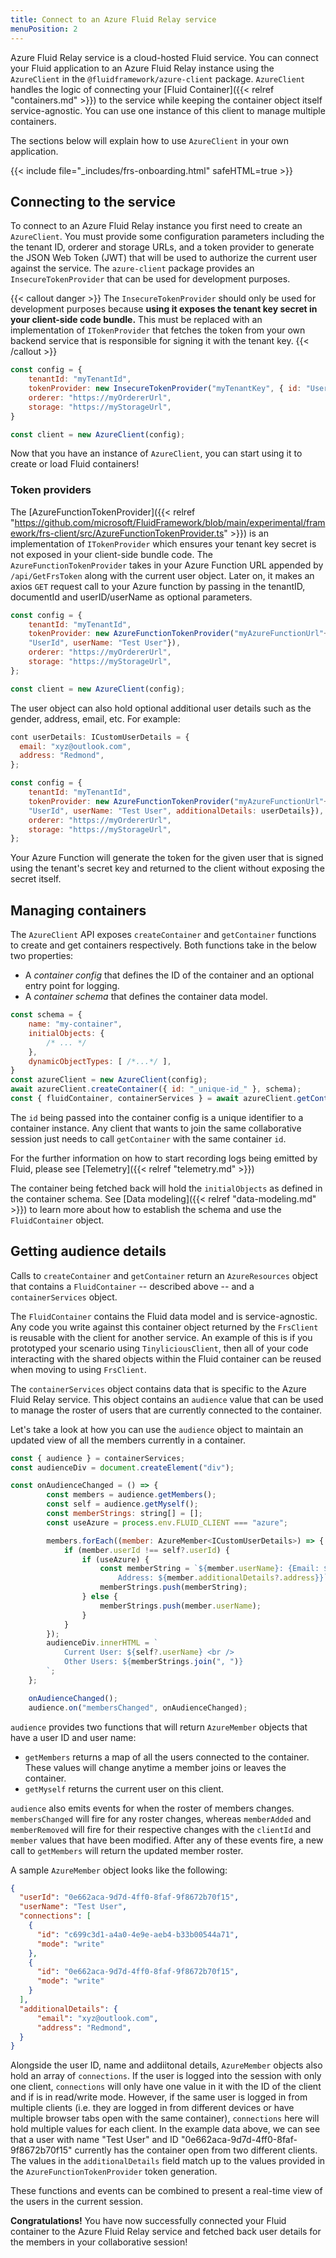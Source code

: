 ```yaml
---
title: Connect to an Azure Fluid Relay service
menuPosition: 2
---
```


Azure Fluid Relay service is a cloud-hosted Fluid service. You can connect your Fluid application to an Azure Fluid Relay instance using the `AzureClient` in the `@fluidframework/azure-client` package. `AzureClient` handles the logic of connecting your [Fluid Container]({{< relref "containers.md" >}}) to the service while keeping the container object itself service-agnostic. You can use one instance of this client to manage multiple containers.

The sections below will explain how to use `AzureClient` in your own application.

{{< include file="_includes/frs-onboarding.html" safeHTML=true >}}

## Connecting to the service

To connect to an Azure Fluid Relay instance you first need to create an `AzureClient`. You must provide some configuration parameters including the the tenant ID, orderer and storage URLs, and a token provider to generate the JSON Web Token (JWT) that will be used to authorize the current user against the service. The `azure-client` package provides an `InsecureTokenProvider` that can be used for development purposes.

{{< callout danger >}}
The `InsecureTokenProvider` should only be used for development purposes because **using it exposes the tenant key secret in your client-side code bundle.** This must be replaced with an implementation of `ITokenProvider` that fetches the token from your own backend service that is responsible for signing it with the tenant key.
{{< /callout >}}


```javascript
const config = {
    tenantId: "myTenantId",
    tokenProvider: new InsecureTokenProvider("myTenantKey", { id: "UserId", name: "Test User" }),
    orderer: "https://myOrdererUrl",
    storage: "https://myStorageUrl",
}

const client = new AzureClient(config);
```

Now that you have an instance of `AzureClient`, you can start using it to create or load Fluid containers!

### Token providers

The [AzureFunctionTokenProvider]({{< relref "https://github.com/microsoft/FluidFramework/blob/main/experimental/framework/frs-client/src/AzureFunctionTokenProvider.ts" >}}) is an implementation of `ITokenProvider` which ensures your tenant key secret is not exposed in your client-side bundle code. The `AzureFunctionTokenProvider` takes in your Azure Function URL appended by `/api/GetFrsToken` along with the current user object. Later on, it makes an axios `GET` request call to your Azure function by passing in the tenantID, documentId and userID/userName as optional parameters.

```javascript
const config = {
    tenantId: "myTenantId",
    tokenProvider: new AzureFunctionTokenProvider("myAzureFunctionUrl"+"/api/GetFrsToken", { userId:
    "UserId", userName: "Test User"}),
    orderer: "https://myOrdererUrl",
    storage: "https://myStorageUrl",
};

const client = new AzureClient(config);
```
The user object can also hold optional additional user details such as the gender, address, email, etc. For example:

```javascript
cont userDetails: ICustomUserDetails = {
  email: "xyz@outlook.com",
  address: "Redmond",
};

const config = {
    tenantId: "myTenantId",
    tokenProvider: new AzureFunctionTokenProvider("myAzureFunctionUrl"+"/api/GetFrsToken", { userId:
    "UserId", userName: "Test User", additionalDetails: userDetails}),
    orderer: "https://myOrdererUrl",
    storage: "https://myStorageUrl",
};
```
Your Azure Function will generate the token for the given user that is signed using the tenant's secret key and returned to the client without exposing the secret itself.

## Managing containers

The `AzureClient` API exposes `createContainer` and `getContainer` functions to create and get containers respectively. Both functions take in the below two properties:

* A *container config* that defines the ID of the container and an optional entry point for logging.
* A *container schema* that defines the container data model.

```javascript
const schema = {
    name: "my-container",
    initialObjects: {
        /* ... */
    },
    dynamicObjectTypes: [ /*...*/ ],
}
const azureClient = new AzureClient(config);
await azureClient.createContainer({ id: "_unique-id_" }, schema);
const { fluidContainer, containerServices } = await azureClient.getContainer({ id: "_unique-id_" }, schema);
```

The `id` being passed into the container config is a unique identifier to a container instance. Any client that wants to join the same collaborative session just needs to call `getContainer` with the same container `id`.

For the further information on how to start recording logs being emitted by Fluid, please see [Telemetry]({{< relref "telemetry.md" >}})

The container being fetched back will hold the `initialObjects` as defined in the container schema. See [Data modeling]({{< relref "data-modeling.md" >}}) to learn more about how to establish the schema and use the `FluidContainer` object.

## Getting audience details

Calls to `createContainer` and `getContainer` return an `AzureResources` object that contains a `FluidContainer` -- described above -- and a `containerServices` object.

The `FluidContainer` contains the Fluid data model and is service-agnostic. Any code you write against this container object returned by the `FrsClient` is reusable with the client for another service. An example of this is if you prototyped your scenario using `TinyliciousClient`, then all of your code interacting with the shared objects within the Fluid container can be reused when moving to using `FrsClient`.

The `containerServices` object contains data that is specific to the Azure Fluid Relay service. This object contains an `audience` value that can be used to manage the roster of users that are currently connected to the container.

Let's take a look at how you can use the `audience` object to maintain an updated view of all the members currently in a container.

``` javascript
const { audience } = containerServices;
const audienceDiv = document.createElement("div");

const onAudienceChanged = () => {
        const members = audience.getMembers();
        const self = audience.getMyself();
        const memberStrings: string[] = [];
        const useAzure = process.env.FLUID_CLIENT === "azure";

        members.forEach((member: AzureMember<ICustomUserDetails>) => {
            if (member.userId !== self?.userId) {
                if (useAzure) {
                    const memberString = `${member.userName}: {Email: ${member.additionalDetails?.email},
                        Address: ${member.additionalDetails?.address}}`;
                    memberStrings.push(memberString);
                } else {
                    memberStrings.push(member.userName);
                }
            }
        });
        audienceDiv.innerHTML = `
            Current User: ${self?.userName} <br />
            Other Users: ${memberStrings.join(", ")}
        `;
    };

    onAudienceChanged();
    audience.on("membersChanged", onAudienceChanged);
```

`audience` provides two functions that will return `AzureMember` objects that have a user ID and user name:

* `getMembers` returns a map of all the users connected to the container. These values will change anytime a member joins or leaves the container.
* `getMyself` returns the current user on this client.

`audience` also emits events for when the roster of members changes. `membersChanged` will fire for any roster changes, whereas `memberAdded` and `memberRemoved` will fire for their respective changes with the `clientId` and `member` values that have been modified. After any of these events fire, a new call to `getMembers` will return the updated member roster.

A sample `AzureMember` object looks like the following:

```json
{
  "userId": "0e662aca-9d7d-4ff0-8faf-9f8672b70f15",
  "userName": "Test User",
  "connections": [
    {
      "id": "c699c3d1-a4a0-4e9e-aeb4-b33b00544a71",
      "mode": "write"
    },
    {
      "id": "0e662aca-9d7d-4ff0-8faf-9f8672b70f15",
      "mode": "write"
    }
  ],
  "additionalDetails": {
      "email": "xyz@outlook.com",
      "address": "Redmond",
  }
}
```

Alongside the user ID, name and addiitonal details, `AzureMember` objects also hold an array of `connections`. If the user is logged into the session with only one client, `connections` will only have one value in it with the ID of the client and if is in read/write mode. However, if the same user is logged in from multiple clients (i.e. they are logged in from different devices or have multiple browser tabs open with the same container), `connections` here will hold multiple values for each client. In the example data above, we can see that a user with name "Test User" and ID "0e662aca-9d7d-4ff0-8faf-9f8672b70f15" currently has the container open from two different clients. The values in the `additionalDetails` field match up to the values provided in the `AzureFunctionTokenProvider` token generation.

These functions and events can be combined to present a real-time view of the users in the current session.

**Congratulations!** You have now successfully connected your Fluid container to the Azure Fluid Relay service and
fetched back user details for the members in your collaborative session!
